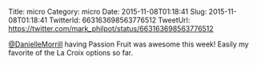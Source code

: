 Title: micro
Category: micro
Date: 2015-11-08T01:18:41
Slug: 2015-11-08T01:18:41
TwitterId: 663163698563776512
TweetUrl: https://twitter.com/mark_philpot/status/663163698563776512

[@DanielleMorrill](https://twitter.com/DanielleMorrill) having Passion Fruit was awesome this week! Easily my favorite of the La Croix options so far.